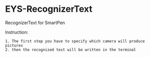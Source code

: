 # EYS-RecognizerText
RecognizerText for SmartPen


Instruction:

	1. The first step you have to specify which camera will produce pictures
	2. then the recognized text will be written in the terminal
